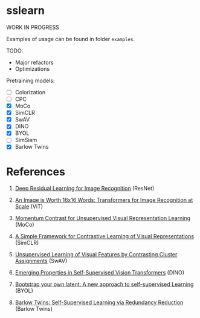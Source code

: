 # sslearn

WORK IN PROGRESS

Examples of usage can be found in folder `examples`.

TODO:
* Major refactors
* Optimizations

Pretraining models:
- [ ] Colorization
- [ ] CPC
- [x] MoCo
- [x] SimCLR
- [x] SwAV
- [x] DINO
- [x] BYOL
- [ ] SimSiam
- [x] Barlow Twins

# References

1. [Deep Residual Learning for Image Recognition](https://arxiv.org/abs/1512.03385) (ResNet)

2. [An Image is Worth 16x16 Words: Transformers for Image Recognition at Scale](https://arxiv.org/abs/2010.11929) (ViT)

3. [Momentum Contrast for Unsupervised Visual Representation Learning](https://arxiv.org/abs/1911.05722) (MoCo)

4. [A Simple Framework for Contrastive Learning of Visual Representations](https://arxiv.org/abs/2002.05709) (SimCLR)

5. [Unsupervised Learning of Visual Features by Contrasting Cluster Assignments](https://arxiv.org/abs/2006.09882) (SwAV)

6. [Emerging Properties in Self-Supervised Vision Transformers](https://arxiv.org/abs/2104.14294) (DINO)

7. [Bootstrap your own latent: A new approach to self-supervised Learning](https://arxiv.org/abs/2006.07733) (BYOL)

8. [Barlow Twins: Self-Supervised Learning via Redundancy Reduction](https://arxiv.org/abs/2103.03230) (Barlow Twins)
